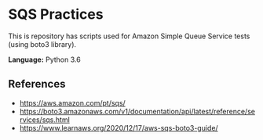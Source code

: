 # SQS Practices

This is repository has scripts used for Amazon Simple Queue Service tests (using boto3 library).  

**Language:** Python 3.6


## References

* https://aws.amazon.com/pt/sqs/
* https://boto3.amazonaws.com/v1/documentation/api/latest/reference/services/sqs.html
* https://www.learnaws.org/2020/12/17/aws-sqs-boto3-guide/